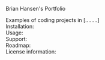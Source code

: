 Brian Hansen's Portfolio

Examples of coding projects in [........]<br>
Installation:<br>
Usage:  
Support:<br> 
Roadmap:  
License information: 

